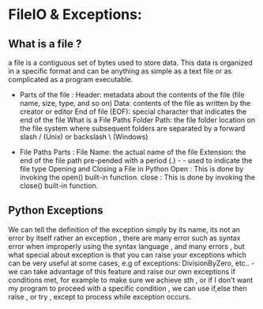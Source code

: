 # FileIO & Exceptions:
## What is a file ?
a file is a contiguous set of bytes used to store data. This data is organized in a specific format and can be anything as simple as a text file or as complicated as a program executable.

* Parts of the file :
Header: metadata about the contents of the file (file name, size, type, and so on)
Data: contents of the file as written by the creator or editor
End of file (EOF): special character that indicates the end of the file
What is a File Paths
Folder Path: the file folder location on the file system where subsequent folders are separated by a forward slash / (Unix) or backslash \ (Windows)

* File Paths Parts :
File Name: the actual name of the file
Extension: the end of the file path pre-pended with a period (.) - - used to indicate the file type
Opening and Closing a File in Python
Open : This is done by invoking the open() built-in function.
close : This is done by invoking the close() built-in function.

## Python Exceptions
We can tell the definition of the exception simply by its name, its not an error by itself rather an exception , there are many error such as syntax error when improperly using the syntax language , and many errors , but what special about exception is that you can raise your exceptions which can be very useful at some cases, e.g of exceptions: DivisionByZero, etc..
-we can take advantage of this feature and raise our own exceptions if conditions met, for example to make sure we achieve sth , or if I don't want my program to proceed with a specific condition , we can use if,else then raise , or try , except to process while exception occurs.

